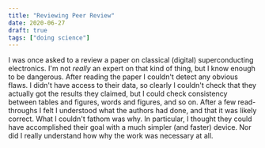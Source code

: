 ```yaml
---
title: "Reviewing Peer Review"
date: 2020-06-27
draft: true
tags: ["doing science"]
---
```


I was once asked to a review a paper on classical (digital) superconducting electronics. I'm not _really_ an expert on that kind of thing, but I know enough to be dangerous. After reading the paper I couldn't detect any obvious flaws. I didn't have access to their data, so clearly I couldn't check that they actually got the results they claimed, but I could check consistency between tables and figures, words and figures, and so on. After a few read-throughs I felt I understood what the authors had done, and that it was likely correct. What I couldn't fathom was why. In particular, I thought they could have accomplished their goal with a much simpler (and faster) device. Nor did I really understand how why the work was necessary at all.
